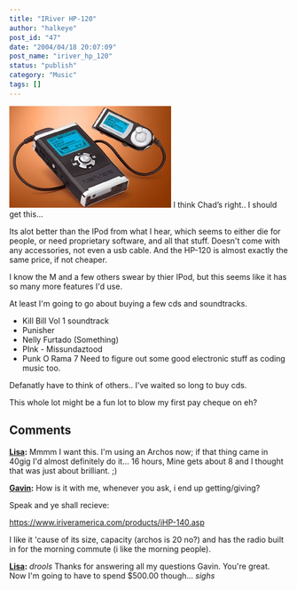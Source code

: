 ```yaml
---
title: "IRiver HP-120"
author: "halkeye"
post_id: "47"
date: "2004/04/18 20:07:09"
post_name: "iriver_hp_120"
status: "publish"
category: "Music"
tags: []
---
```


![](iriver.jpg)
I think Chad’s right.. I should get this...

Its alot better than the IPod from what I hear, which seems to either die for people, or need proprietary software, and all that stuff. Doesn't come with any accessories, not even a usb cable. And the HP-120 is almost exactly the same price, if not cheaper.

I know the M and a few others swear by thier IPod, but this seems like it has so many more features I'd use.

At least I'm going to go about buying a few cds and soundtracks.
* Kill Bill Vol 1 soundtrack
* Punisher
* Nelly Furtado (Something)
* PInk - Missundaztood
* Punk O Rama 7
Need to figure out some good electronic stuff as coding music too.

Defanatly have to think of others.. I've waited so long to buy cds.

This whole lot might be a fun lot to blow my first pay cheque on eh?

## Comments

**[Lisa](#42 "2004-04-21 09:29:07"):** Mmmm I want this. I'm using an Archos now; if that thing came in 40gig I'd almost definitely do it... 16 hours, Mine gets about 8 and I thought that was just about brilliant. ;)

**[Gavin](#43 "2004-04-21 09:39:59"):** How is it with me, whenever you ask, i end up getting/giving?

Speak and ye shall recieve:

https://www.iriveramerica.com/products/iHP-140.asp

I like it 'cause of its size, capacity (archos is 20 no?) and has the radio built in for the morning commute (i like the morning people).

**[Lisa](#44 "2004-04-21 21:14:57"):** *drools* Thanks for answering all my questions Gavin. You're great. Now I'm going to have to spend $500.00 though... *sighs*

